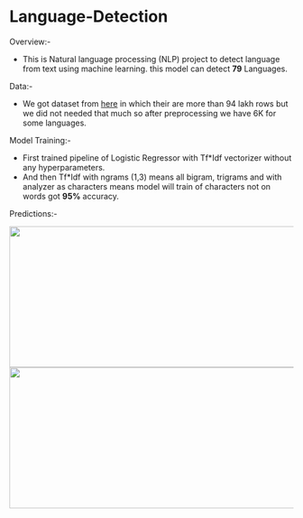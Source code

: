 # Language-Detection

Overview:-

* This is Natural language processing (NLP) project to detect language from text using machine learning. this model can detect 
**79** Languages.

Data:-

* We got dataset from [here](https://downloads.tatoeba.org/exports/) in which their are more than 94 lakh rows but we did not needed that much so after preprocessing we 
have 6K for some languages.

Model Training:-

* First trained pipeline of Logistic Regressor with Tf*Idf vectorizer without any hyperparameters.
* And then Tf*Idf with ngrams (1,3) means all bigram, trigrams and with analyzer as characters means model will train of characters not on words got **95%** accuracy.

Predictions:-

<img src="https://user-images.githubusercontent.com/75840165/118815668-0e255200-b8cf-11eb-907b-da2e4a30c3d6.jpg" height=250 width=550>
<img src="https://user-images.githubusercontent.com/75840165/118815661-0bc2f800-b8cf-11eb-9aba-650a61aad6fc.jpg" height=250 width=550>
